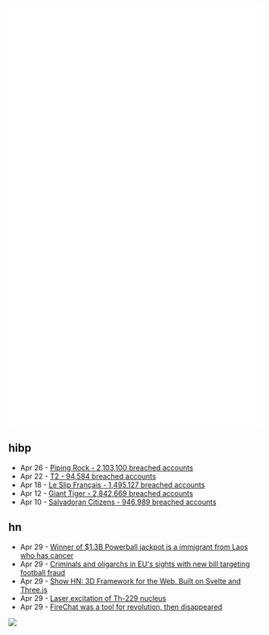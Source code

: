 ![Metrics](https://raw.githubusercontent.com/phixion/phixion/master/metrics.svg)

## hibp

<!--
for https://github.com/phixion/phixion/blob/main/.github/workflows/feeds.yml
-->
<!--START_SECTION:haveibeenpwnd-->
- Apr 26 - [Piping Rock - 2,103,100 breached accounts](https://haveibeenpwned.com/PwnedWebsites#PipingRock)
- Apr 22 - [T2 - 94,584 breached accounts](https://haveibeenpwned.com/PwnedWebsites#T2)
- Apr 18 - [Le Slip Français - 1,495,127 breached accounts](https://haveibeenpwned.com/PwnedWebsites#LeSlipFrancais)
- Apr 12 - [Giant Tiger - 2,842,669 breached accounts](https://haveibeenpwned.com/PwnedWebsites#GiantTiger)
- Apr 10 - [Salvadoran Citizens - 946,989 breached accounts](https://haveibeenpwned.com/PwnedWebsites#SalvadoranCitizens)
<!--END_SECTION:haveibeenpwnd-->

## hn

<!--
for https://github.com/phixion/phixion/blob/main/.github/workflows/feeds.yml
-->
<!--START_SECTION:hn-->
- Apr 29 - [Winner of $1.3B Powerball jackpot is a immigrant from Laos who has cancer](https://apnews.com/article/oregon-powerball-winner-8200b538497c972624ace5e2fddf56e6)
- Apr 29 - [Criminals and oligarchs in EU's sights with new bill targeting football fraud](https://www.theguardian.com/football/2024/apr/23/european-union-money-laundering-crime-corruption-uefa)
- Apr 29 - [Show HN: 3D Framework for the Web. Built on Svelte and Three.js](https://threlte.xyz/)
- Apr 29 - [Laser excitation of Th-229 nucleus](https://phys.org/news/2024-04-laser-nucleus-classical-quantum-physics.html)
- Apr 29 - [FireChat was a tool for revolution, then disappeared](https://www.fromjason.xyz/p/notebook/firechat-was-a-tool-for-revolution-then-it-disappeared/)
<!--END_SECTION:hn-->

<!--
for https://yhype.me
-->
![](https://hit.yhype.me/github/profile?user_id=13013670)
